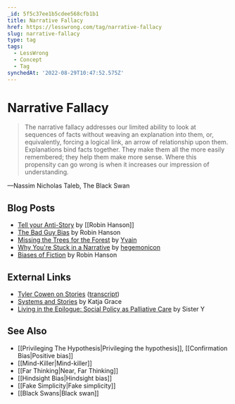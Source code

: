 ```yaml
---
_id: 5f5c37ee1b5cdee568cfb1b1
title: Narrative Fallacy
href: https://lesswrong.com/tag/narrative-fallacy
slug: narrative-fallacy
type: tag
tags:
  - LessWrong
  - Concept
  - Tag
synchedAt: '2022-08-29T10:47:52.575Z'
---
```


# Narrative Fallacy

> The narrative fallacy addresses our limited ability to look at sequences of facts without weaving an explanation into them, or, equivalently, forcing a logical link, an arrow of relationship upon them. Explanations bind facts together. They make them all the more easily remembered; they help them make more sense. Where this propensity can go wrong is when it increases our impression of understanding.

—Nassim Nicholas Taleb, The Black Swan

## Blog Posts

- [Tell your Anti-Story](http://www.overcomingbias.com/2007/07/tell-your-anti-.html) by [[Robin Hanson]]
- [The Bad Guy Bias](http://www.overcomingbias.com/2008/12/the-bad-guy-bia.html) by Robin Hanson
- [Missing the Trees for the Forest](http://lesswrong.com/lw/13k/missing_the_trees_for_the_forest/) by [Yvain](https://wiki.lesswrong.com/wiki/Yvain)
- [Why You're Stuck in a Narrative](http://lesswrong.com/lw/14q/why_youre_stuck_in_a_narrative/) by [hegemonicon](http://www.coarsegra.in/)
- [Biases of Fiction](http://www.overcomingbias.com/2012/12/biases-of-fiction.html) by Robin Hanson

## External Links

- [Tyler Cowen on Stories](http://www.youtube.com/watch?v=RoEEDKwzNBw) ([transcript](http://lesswrong.com/r/discussion/lw/8w1/transcript_tyler_cowen_on_stories/))
- [Systems and Stories](http://meteuphoric.wordpress.com/2010/04/23/systems-and-stories/) by Katja Grace
- [Living in the Epilogue: Social Policy as Palliative Care](http://theviewfromhell.blogspot.com/2010/12/living-in-epilogue-social-policy-as.html) by Sister Y

## See Also

- [[Privileging The Hypothesis|Privileging the hypothesis]], [[Confirmation Bias|Positive bias]]
- [[Mind-Killer|Mind-killer]]
- [[Far Thinking|Near, Far Thinking]]
- [[Hindsight Bias|Hindsight bias]]
- [[Fake Simplicity|Fake simplicity]]
- [[Black Swans|Black swan]]
